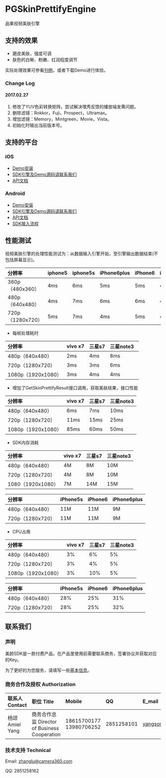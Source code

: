 # PGSkinPrettifyEngine
品果视频美肤引擎

## 支持的效果

* 磨皮美肤，强度可调
* 肤色的白晰、粉嫩、红润程度调节

实际处理效果可参看[刊例](http://www.camera360.com/filter/index.html)，或者下载Demo进行体验。

### Change Log
#### 2017.02.27
1. 修改了YUV色彩转换矩阵，尝试解决嘿秀反馈的播放端发黄问题。
2. 删除滤镜：Rokkor，Fuji，Prospect，Ultramax。
3. 增加滤镜：Memory，Mintgreen，Movie，Vista。
4. 初始化时输出当前版本号。

## 支持的平台
### iOS
* [Demo安装](http://www.camera360.com/filter/download.html?k=5xdNAApspj8DcVH2T9owooKC%2Bwe9h2u4jtDbHGbhWWsqaIU6nks3pw%3D%3D)
* [SDK引擎及Demo源码请联系我们](#联系我们) 
* [API文档](README_iOS.md)

### Android
* [Demo安装](http://www.camera360.com/filter/adrdownload.html?k=hylVnDMi62bhog%2BED1c819SPZ0zgYKpjT4sDY6IOLWs%3D)
* [SDK引擎及Demo源码请联系我们](#联系我们) 
* [API文档](README_Android.md)
* [SDK接入流程](Android-SDK接入.md)

## 性能测试
视频美肤引擎的处理性能测试为：从数据输入引擎开始，至引擎输出数据结束(不包括屏幕显示)。

分辨率	|iphone5 | iphone5s | iPhone6plus | iPhone6 | iPhone6s
:------- |:--------|:----- |:----- |:----- |:----- 
360p（480x360）| 4ms| 6ms| 5ms| 5ms| 4ms
480p（640x480）| 4ms| 7ms| 6ms| 6ms| 4ms
720p（1280x720）| 5ms| 7ms| 4ms| 5ms| 4ms

* 每帧处理耗时

分辨率	|	vivo x7 | 三星s7 | 三星note3  
:------- |:------|:----- |:----- 
480p（640x480）| 2ms| 4ms| 8ms
720p（1280x720）| 3ms| 3ms| 6ms
1080p（1920x1080）|3ms| 4ms| 4ms

* 增加了GetSkinPrettifyResult接口调用，获取美肤结果，接口性能

分辨率	|	vivo x7 | 三星s7 | 三星note3 
:------- |:------|:----- |:----- 
480p（640x480）| 6ms| 7ms| 10ms
720p（1280x720）| 11ms| 15ms| 25ms
1080p（1920x1080）| 85ms| 60ms| 50ms

* SDK内存消耗

分辨率	|	vivo x7 | 三星s7 | 三星note3 
:------- |:------|:----- |:----- 
480p（640x480）| 4M| 8M| 10M
720p（1280x720）| 4M| 8M| 10M
1080（1920x1080）| 7M| 14M| 15M

分辨率	|	iPhone5s | iPhone6 | iPhone6plus 
:------- |:------|:----- |:----- 
480p（640x480）| 11M| 11M| 9M
720p（1280x720）| 11M| 11M| 9M

* CPU占用

分辨率	|	vivo x7 | 三星s7 | 三星note3 
:------- |:------|:----- |:----- 
480p（640x480）| 3%| 6%| 5%
720p（1280x720）| 3%| 4%| 5%
1080p（1920x1080）| 3%| 10%| 5%

分辨率	|	iPhone5s | iPhone6 | iPhone6plus 
:------- |:------|:----- |:----- 
480p（640x480）| 28%| 25%| 31%
720p（1280x720）| 28%| 25%| 32%

## <b id='联系我们'>联系我们</b> 
### 声明
美颜SDK是一款付费产品，在产品里使用前需要联系商务，签署协议并获取对应的Key。

为了更好的为您服务，请填写一些[基本信息](http://www.camera360.com/filter/apply.html)。

### 商务合作及授权 Authorization

联系人 Contact	|职位 Title | Mobile | QQ | E_mail 
:------- |:--------|:----- |:----- |:----- 
杨颂 Amiel Yang | 商务合作总监 Director of Business Cooperation| 18615700177 13980706252| 2851258101| yangsong@camera360.com

### 技术支持 Technical 
Email: zhanglu@camera360.com 

QQ: 2851258162



